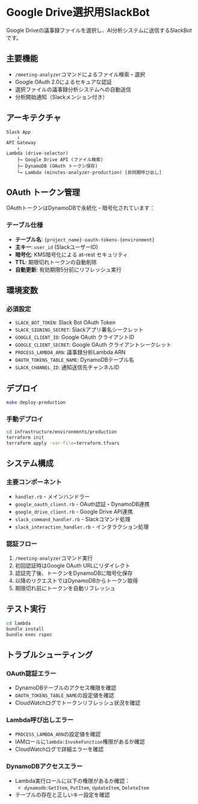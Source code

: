 # Google Drive選択用SlackBot

Google Driveの議事録ファイルを選択し、AI分析システムに送信するSlackBotです。

## 主要機能

- `/meeting-analyzer`コマンドによるファイル検索・選択
- Google OAuth 2.0によるセキュアな認証
- 選択ファイルの議事録分析システムへの自動送信
- 分析開始通知（Slackメンション付き）

## アーキテクチャ

```
Slack App
    ↓
API Gateway
    ↓
Lambda (drive-selector)
    ├→ Google Drive API (ファイル検索)
    ├→ DynamoDB (OAuth トークン保存)
    └→ Lambda (minutes-analyzer-production) [非同期呼び出し]
```

## OAuth トークン管理

OAuthトークンはDynamoDBで永続化・暗号化されています：

### テーブル仕様
- **テーブル名**: `{project_name}-oauth-tokens-{environment}`
- **主キー**: `user_id` (SlackユーザーID)
- **暗号化**: KMS暗号化による at-rest セキュリティ
- **TTL**: 期限切れトークンの自動削除
- **自動更新**: 有効期限5分前にリフレッシュ実行

## 環境変数

### 必須設定
- `SLACK_BOT_TOKEN`: Slack Bot OAuth Token
- `SLACK_SIGNING_SECRET`: Slackアプリ署名シークレット
- `GOOGLE_CLIENT_ID`: Google OAuth クライアントID
- `GOOGLE_CLIENT_SECRET`: Google OAuth クライアントシークレット
- `PROCESS_LAMBDA_ARN`: 議事録分析Lambda ARN
- `OAUTH_TOKENS_TABLE_NAME`: DynamoDBテーブル名
- `SLACK_CHANNEL_ID`: 通知送信先チャンネルID

## デプロイ

```bash
make deploy-production
```

### 手動デプロイ
```bash
cd infrastructure/environments/production
terraform init
terraform apply -var-file=terraform.tfvars
```

## システム構成

### 主要コンポーネント
- `handler.rb` - メインハンドラー
- `google_oauth_client.rb` - OAuth認証・DynamoDB連携
- `google_drive_client.rb` - Google Drive API連携
- `slack_command_handler.rb` - Slackコマンド処理
- `slack_interaction_handler.rb` - インタラクション処理

### 認証フロー
1. `/meeting-analyzer`コマンド実行
2. 初回認証時はGoogle OAuth URLにリダイレクト
3. 認証完了後、トークンをDynamoDBに暗号化保存
4. 以降のリクエストではDynamoDBからトークン取得
5. 期限切れ前にトークンを自動リフレッシュ

## テスト実行

```bash
cd lambda
bundle install
bundle exec rspec
```

## トラブルシューティング

### OAuth認証エラー
- DynamoDBテーブルのアクセス権限を確認
- `OAUTH_TOKENS_TABLE_NAME`の設定値を確認
- CloudWatchログでトークンリフレッシュ状況を確認

### Lambda呼び出しエラー
- `PROCESS_LAMBDA_ARN`の設定値を確認
- IAMロールに`lambda:InvokeFunction`権限があるか確認
- CloudWatchログで詳細エラーを確認

### DynamoDBアクセスエラー
- Lambda実行ロールに以下の権限があるか確認：
  - `dynamodb:GetItem`, `PutItem`, `UpdateItem`, `DeleteItem`
- テーブルの存在と正しいキー設定を確認
